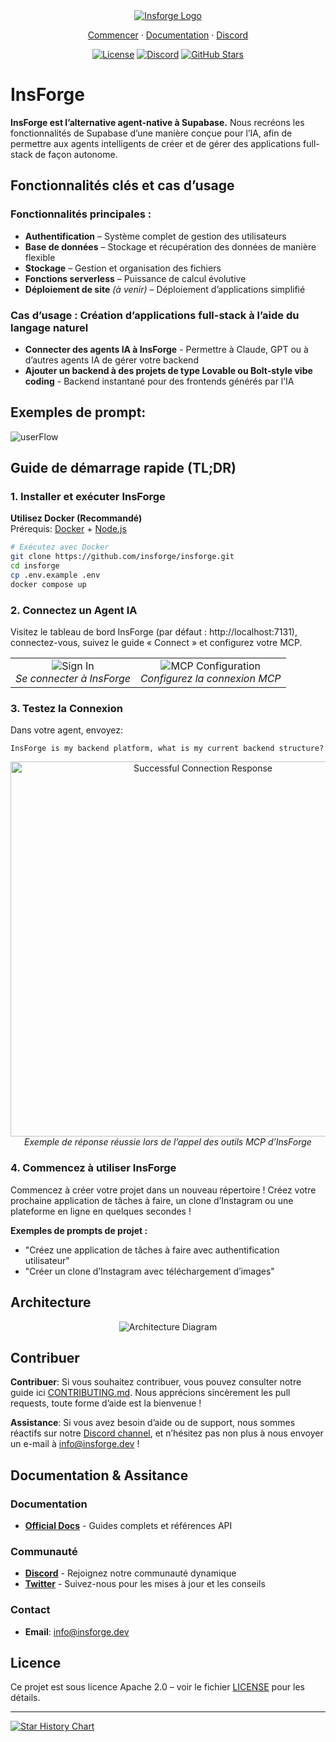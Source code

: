 <div align="center">
  <a href="https://insforge.dev">
    <img src="../assets/banner.png" alt="Insforge Logo">
  </a>
  
</div>
<p align="center">
   <a href="#quickstart-tldr">Commencer</a> · 
   <a href="https://docs.insforge.dev/introduction">Documentation</a> · 
   <a href="https://discord.gg/MPxwj5xVvW">Discord</a>
</p>
<p align="center">
   <a href="https://opensource.org/licenses/Apache-2.0"><img src="https://img.shields.io/badge/License-Apache%202.0-blue.svg" alt="License"></a>
   <a href="https://discord.gg/MPxwj5xVvW"><img src="https://img.shields.io/badge/Discord-Join%20Community-7289DA?logo=discord&logoColor=white" alt="Discord"></a>
   <a href="https://github.com/InsForge/insforge/stargazers"><img src="https://img.shields.io/github/stars/InsForge/insforge?style=social" alt="GitHub Stars"></a>
</p>

# InsForge

**InsForge est l’alternative agent-native à Supabase.** Nous recréons les fonctionnalités de Supabase d’une manière conçue pour l’IA, afin de permettre aux agents intelligents de créer et de gérer des applications full-stack de façon autonome.

## Fonctionnalités clés et cas d’usage

### Fonctionnalités principales :
- **Authentification** – Système complet de gestion des utilisateurs
- **Base de données** – Stockage et récupération des données de manière flexible
- **Stockage** – Gestion et organisation des fichiers
- **Fonctions serverless** – Puissance de calcul évolutive
- **Déploiement de site** *(à venir)* – Déploiement d’applications simplifié

### Cas d’usage : Création d’applications full-stack à l’aide du langage naturel
- **Connecter des agents IA à InsForge** - Permettre à Claude, GPT ou à d’autres agents IA de gérer votre backend
- **Ajouter un backend à des projets de type Lovable ou Bolt-style vibe coding** - Backend instantané pour des frontends générés par l’IA

## Exemples de prompt:

<td align="center">
  <img src="../assets/userflow.png" alt="userFlow">
  <br>
</td>

## Guide de démarrage rapide (TL;DR)

### 1. Installer et exécuter InsForge

**Utilisez Docker (Recommandé)**  
Prérequis: [Docker](https://www.docker.com/) + [Node.js](https://nodejs.org/)

```bash
# Exécutez avec Docker
git clone https://github.com/insforge/insforge.git
cd insforge
cp .env.example .env
docker compose up
```

### 2. Connectez un Agent IA

Visitez le tableau de bord InsForge (par défaut : http://localhost:7131), connectez-vous, suivez le guide « Connect » et configurez votre MCP.

<div align="center">
  <table>
    <tr>
      <td align="center">
        <img src="../assets/signin.png" alt="Sign In">
        <br>
        <em>Se connecter à InsForge</em>
      </td>
      <td align="center">
        <img src="../assets/mcpInstallv2.png" alt="MCP Configuration">
        <br>
        <em>Configurez la connexion MCP</em>
      </td>
    </tr>
  </table>
</div>

### 3. Testez la Connexion

Dans votre agent, envoyez:
```
InsForge is my backend platform, what is my current backend structure?
```

<div align="center">
  <img src="../assets/sampleResponse.png" alt="Successful Connection Response" width="600">
  <br>
  <em>Exemple de réponse réussie lors de l’appel des outils MCP d’InsForge</em>
</div>

### 4. Commencez à utiliser InsForge

Commencez à créer votre projet dans un nouveau répertoire ! Créez votre prochaine application de tâches à faire, un clone d’Instagram ou une plateforme en ligne en quelques secondes !

**Exemples de prompts de projet :**
- "Créez une application de tâches à faire avec authentification utilisateur"
- "Créer un clone d’Instagram avec téléchargement d’images"

## Architecture


<div align="center">
  <img src="../assets/archDiagram.png" alt="Architecture Diagram">
  <br>
</div>



## Contribuer

**Contribuer**: Si vous souhaitez contribuer, vous pouvez consulter notre guide ici [CONTRIBUTING.md](CONTRIBUTING.md). Nous apprécions sincèrement les pull requests, toute forme d’aide est la bienvenue !

**Assistance**: Si vous avez besoin d’aide ou de support, nous sommes réactifs sur notre [Discord channel](https://discord.gg/MPxwj5xVvW), et n’hésitez pas non plus à nous envoyer un e-mail à [info@insforge.dev](mailto:info@insforge.dev) !


## Documentation & Assitance

### Documentation
- **[Official Docs](https://docs.insforge.dev/introduction)** - Guides complets et références API

### Communauté
- **[Discord](https://discord.gg/D3Vf8zD2ZS)** - Rejoignez notre communauté dynamique
- **[Twitter](https://x.com/InsForge_dev)** - Suivez-nous pour les mises à jour et les conseils

### Contact
- **Email**: info@insforge.dev

## Licence

Ce projet est sous licence Apache 2.0 – voir le fichier [LICENSE](LICENSE) pour les détails.

---

[![Star History Chart](https://api.star-history.com/svg?repos=InsForge/insforge&type=Date)](https://www.star-history.com/#InsForge/insforge&Date)
